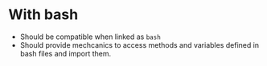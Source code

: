 # With bash
- Should be compatible when linked as `bash`
- Should provide mechcanics to access methods and variables defined in bash files and import them.
